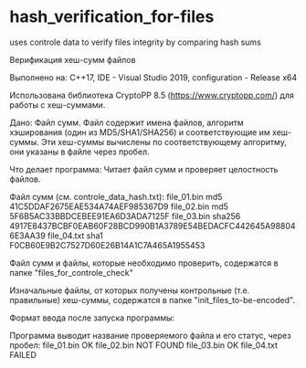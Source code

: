 # hash_verification_for-files
uses controle data to verify files integrity by comparing hash sums 

Верификация хеш-сумм файлов

Выполнено на:
C++17, IDE - Visual Studio 2019, configuration - Release x64

Использована библиотека CryptoPP 8.5 (https://www.cryptopp.com/) для работы с хеш-суммами.

Дано: Файл сумм. Файл содержит имена файлов, алгоритм хэширования (один из MD5/SHA1/SHA256) 
и соответствующие им хеш-суммы. Эти хеш-суммы вычислены по соответствующему алгоритму, 
они указаны в файле через пробел. 

Что делает программа: Читает файл сумм и проверяет целостность файлов.

Файл сумм (см. controle_data_hash.txt):
file_01.bin md5 41C5DDAF2675EAE534A74AEF985367D9
file_02.bin md5 5F6B5AC33BBDCEBEE91EA6D3ADA7125F
file_03.bin sha256 4917E8437BCBF0EAB60F28BCD990B1A3789E54BEDACFC442645A988046E3AA39
file_04.txt sha1 F0CB60E9B2C7527D60E26B14A1C7A465A1955453

Файл сумм и файлы, которые необходимо проверить, содержатся в папке "files_for_controle_check"

Изначальные файлы, от которых получены контрольные (т.е. правильные) хеш-суммы,
содержатся в папке "init_files_to-be-encoded". 

Формат ввода после запуска программы:  
<path to the input file> <path to the directory containing the files to check>

Программа выводит название проверяемого файла и его статус, через пробел:
file_01.bin OK
file_02.bin NOT FOUND
file_03.bin OK
file_04.txt FAILED
